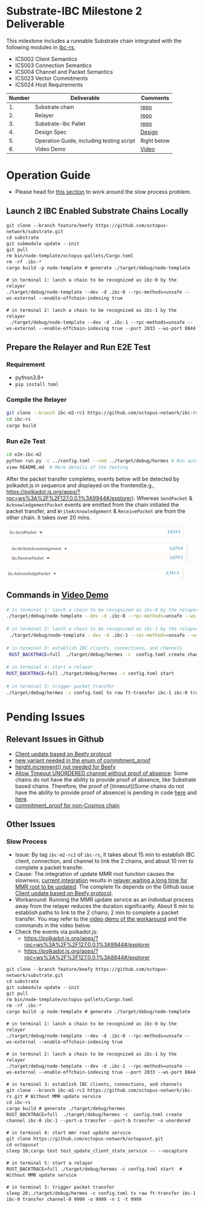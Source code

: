 # Substrate-IBC Milestone 2 Deliverable

This milestone includes a runnable Substrate chain integrated with the following modules in [ibc-rs](https://github.com/informalsystems/ibc-rs),  
* ICS002 Client Semantics
* ICS003 Connection Semantics
* ICS004 Channel and Packet Semantics
* ICS023 Vector Commitments 
* ICS024 Host Requirements

| Number | Deliverable       | Comments                                                |
| ------ | ----------------- | ------------------------------------------------------------ |
| 1.     | Substrate chain  |     [repo](https://github.com/octopus-network/substrate/tree/feature/beefy)   |
| 2.     | Relayer |   [repo](https://github.com/octopus-network/ibc-rs/tree/feature/beefy)   |
| 3.     | Substrate-Ibc Pallet | [repo](https://github.com/octopus-network/substrate-ibc) |
| 4.     | Design Spec       |  [Design](./design.md)                                                            |
| 5.     | Operation Guide, including testing script       |  Right below                                                            |
| 6.     | Video Demo           | [Video](https://www.youtube.com/watch?v=MLdwqpAu_ZA) |

# Operation Guide
* Please head for [this section](#slow-process) to work around the slow process problem.
## Launch 2 IBC Enabled Substrate Chains Locally
```shell script
git clone --branch feature/beefy https://github.com/octopus-network/substrate.git
cd substrate
git submodule update --init
git pull
rm bin/node-template/octopus-pallets/Cargo.toml
rm -rf .ibc-*
cargo build -p node-template # generate ./target/debug/node-template

# in terminal 1: lanch a chain to be recognized as ibc-0 by the relayer
./target/debug/node-template --dev -d .ibc-0 --rpc-methods=unsafe --ws-external --enable-offchain-indexing true

# in terminal 2: lanch a chain to be recognized as ibc-1 by the relayer
 ./target/debug/node-template --dev -d .ibc-1 --rpc-methods=unsafe --ws-external --enable-offchain-indexing true --port 2033 --ws-port 8844
```

## Prepare the Relayer and Run E2E Test
### Requirement
* python3.8+
* `pip install toml`

### Compile the Relayer
```bash
git clone --branch ibc-m2-rc1 https://github.com/octopus-network/ibc-rs.git
cd ibc-rs
cargo build
```

### Run e2e Test
```bash
cd e2e-ibc-m2
python run.py -c ../config.toml --cmd ../target/debug/hermes # Run automatic e2e testing
view README.md  # More details of the testing 
```

After the packet transfer completes, events below will be detected by polkadot.js in sequence and displayed on the frontend(e.g., https://polkadot.js.org/apps/?rpc=ws%3A%2F%2F127.0.0.1%3A9944#/explorer). Whereas `SendPacket` & `AcknowledgementPacket` events are emitted from the chain initiated the packet transfer, and `WriteAcknowledgement` & `ReceivePacket` are from the other chain. It takes over 20 mins.

![SendPacket](assets/SendPacket.png)

![RecvPacket](assets/RecvPacket.png)

![AckPacket](assets/AckPacket.png)

## Commands in [Video Demo](https://www.youtube.com/watch?v=MLdwqpAu_ZA)
```bash
# in terminal 1: lanch a chain to be recognized as ibc-0 by the relayer
./target/debug/node-template --dev -d .ibc-0 --rpc-methods=unsafe --ws-external --enable-offchain-indexing true

# in terminal 2: lanch a chain to be recognized as ibc-1 by the relayer
 ./target/debug/node-template --dev -d .ibc-1 --rpc-methods=unsafe --ws-external --enable-offchain-indexing true --port 2033 --ws-port 8844

# in terminal 3: establish IBC clients, connections, and channels
 RUST_BACKTRACE=full  ./target/debug/hermes -c  config.toml create channel ibc-0 ibc-1 --port-a transfer --port-b transfer -o unordered

# in terminal 4: start a relayer
RUST_BACKTRACE=full ./target/debug/hermes -c config.toml start

# in terminal 3: trigger packet transfer
./target/debug/hermes -c config.toml tx raw ft-transfer ibc-1 ibc-0 transfer channel-0 9999 -o 9999 -n 1 -t 9999
```


# Pending Issues
## Relevant Issues in Github
* [Client update based on Beefy protocol](https://github.com/informalsystems/ibc-rs/issues/1775)
* [new variant needed in the enum of commitment_proof](https://github.com/informalsystems/ibc-rs/issues/1945)
* [height.increment() not needed for Beefy](https://github.com/informalsystems/ibc-rs/issues/1845)
* [Allow Timeout UNORDERED channel without proof of absence](https://github.com/cosmos/ibc/issues/620): Some chains do not have the ability to provide proof of absence, like Substrate based chains. Therefore, the proof of [timeout](Some chains do not have the ability to provide proof of absence) is pending in code [here](https://github.com/octopus-network/ibc-rs/blob/6e5f6c196dad0acde4aafb379b39bd01ba5a0724/relayer/src/chain/substrate.rs#L1518) and [here](https://github.com/octopus-network/ibc-rs/blob/6e5f6c196dad0acde4aafb379b39bd01ba5a0724/relayer/src/chain/substrate.rs#L1521).
* [commitment_proof for non-Cosmos chain](https://github.com/confio/ics23/issues/80)

## Other Issues
### Slow Process
* Issue: By tag `ibc-m2-rc1` of `ibc-rs`, it takes about 15 min to establish IBC client, connection, and channel to link the 2 chains, and about 10 min to complete a packet transfer.
* Cause: The integration of update MMR root function causes the slowness; [current integration](https://github.com/octopus-network/ibc-rs/blob/330b1a554c3223b07121ca83af5eccffc3f56a2b/relayer/src/foreign_client.rs#L917) results in [relayer waiting a long time for MMR root to be updated](https://github.com/octopus-network/ibc-rs/blob/330b1a554c3223b07121ca83af5eccffc3f56a2b/relayer/src/foreign_client.rs#L927). The complete fix depends on the Github issue [Client update based on Beefy protocol](https://github.com/informalsystems/ibc-rs/issues/1775).
* Workaround: Running the MMR update service as an individual process away from the relayer reduces the duration significantly. About 6 min to establish paths to link to the 2 chains; 2 min to complete a packet transfer. You may refer to the [video demo of the workaround](https://www.youtube.com/watch?v=yDLtsGGU9Mw) and the commands in the video below.
* Check the events via polkadot.js: 
    - https://polkadot.js.org/apps/?rpc=ws%3A%2F%2F127.0.0.1%3A9944#/explorer
    - https://polkadot.js.org/apps/?rpc=ws%3A%2F%2F127.0.0.1%3A8844#/explorer
```shell script
git clone --branch feature/beefy https://github.com/octopus-network/substrate.git
cd substrate
git submodule update --init
git pull
rm bin/node-template/octopus-pallets/Cargo.toml
rm -rf .ibc-*
cargo build -p node-template # generate ./target/debug/node-template

# in terminal 1: lanch a chain to be recognized as ibc-0 by the relayer
./target/debug/node-template --dev -d .ibc-0 --rpc-methods=unsafe --ws-external --enable-offchain-indexing true

# in terminal 2: lanch a chain to be recognized as ibc-1 by the relayer
./target/debug/node-template --dev -d .ibc-1 --rpc-methods=unsafe --ws-external --enable-offchain-indexing true --port 2033 --ws-port 8844

# in terminal 3: establish IBC clients, connections, and channels
git clone --branch ibc-m2-rc2 https://github.com/octopus-network/ibc-rs.git # Without MMR update service
cd ibc-rs
cargo build # generate ./target/debug/hermes
RUST_BACKTRACE=full  ./target/debug/hermes -c  config.toml create channel ibc-0 ibc-1 --port-a transfer --port-b transfer -o unordered 

# in terminal 4: start mmr root update service
git clone https://github.com/octopus-network/octopusxt.git
cd octopusxt
sleep 10;cargo test test_update_client_state_service -- --nocapture 

# in terminal 5: start a relayer
RUST_BACKTRACE=full ./target/debug/hermes -c config.toml start  # Without MMR update service

# in terminal 3: trigger packet transfer
sleep 20;./target/debug/hermes -c config.toml tx raw ft-transfer ibc-1 ibc-0 transfer channel-0 9999 -o 9999 -n 1 -t 9999
```
